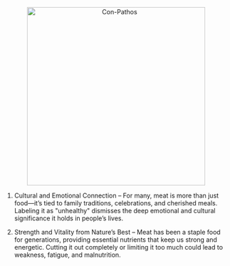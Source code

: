 <p align="center">
  <img src="https://github.com/user-attachments/assets/b2508d40-d5bb-44a3-9743-31571fb1a54e" alt="Con-Pathos" width="400"/>
</p>

1. Cultural and Emotional Connection – For many, meat is more than just food—it’s tied to family traditions, celebrations, and cherished meals. Labeling it as "unhealthy" dismisses the deep emotional and cultural significance it holds in people’s lives.

2. Strength and Vitality from Nature’s Best – Meat has been a staple food for generations, providing essential nutrients that keep us strong and energetic. Cutting it out completely or limiting it too much could lead to weakness, fatigue, and malnutrition.
